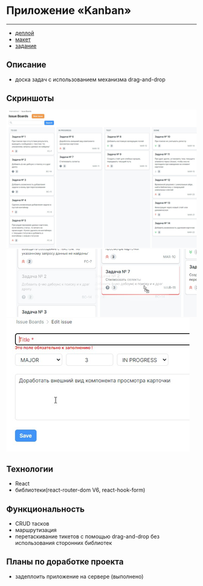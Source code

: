 # Приложение «Kanban»
***
- [деплой](https://kanban-nmishaev.herokuapp.com/)
- [макет](https://www.figma.com/file/6JwARpWyxCEfUnnGBPZErg/9-Web-Interface-Screens-(Stratum-UI)-(Community)?node-id=302%3A2)
- [задание](https://disk.yandex.ru/i/naUl_QNZPZ-g2w)

## Описание
- доска задач с использованием механизма drag-and-drop

## Скриншоты
![](https://github.com/NikolayMishaev/Kanban-test-task/raw/main/src/images/readme/01.jpg)
![](https://github.com/NikolayMishaev/Kanban-test-task/raw/main/src/images/readme/02.jpg)
![](https://github.com/NikolayMishaev/Kanban-test-task/raw/main/src/images/readme/03.jpg)

## Технологии
  - React
  - библиотеки(react-router-dom V6, react-hook-form)

## Функциональность
- CRUD тасков
- маршрутизация
- перетаскивание тикетов с помощью drag-and-drop без использования сторонних библиотек

## Планы по доработке проекта
- задеплоить приложение на сервере (выполнено)
